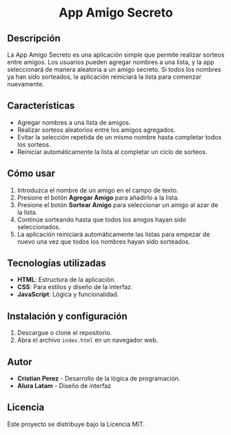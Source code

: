 <h1 align="center"> App Amigo Secreto </h1>

## Descripción

La App Amigo Secreto es una aplicación simple que permite realizar sorteos entre amigos. Los usuarios pueden agregar nombres a una lista, y la app seleccionará de manera aleatoria a un amigo secreto. Si todos los nombres ya han sido sorteados, la aplicación reiniciará la lista para comenzar nuevamente.

## Características

- Agregar nombres a una lista de amigos.
- Realizar sorteos aleatorios entre los amigos agregados.
- Evitar la selección repetida de un mismo nombre hasta completar todos los sorteos.
- Reiniciar automáticamente la lista al completar un ciclo de sorteos.

## Cómo usar

1. Introduzca el nombre de un amigo en el campo de texto.
2. Presione el botón **Agregar Amigo** para añadirlo a la lista.
3. Presione el botón **Sortear Amigo** para seleccionar un amigo al azar de la lista.
4. Continúe sorteando hasta que todos los amigos hayan sido seleccionados.
5. La aplicación reiniciará automáticamente las listas para empezar de nuevo una vez que todos los nombres hayan sido sorteados.

## Tecnologías utilizadas

- **HTML**: Estructura de la aplicación.
- **CSS**: Para estilos y diseño de la interfaz.
- **JavaScript**: Lógica y funcionalidad.

## Instalación y configuración

1. Descargue o clone el repositorio.
2. Abra el archivo `index.html` en un navegador web.

## Autor

- **Cristian Perez** - Desarrollo de la lógica de programación.
- **Alura Latam** - Diseño de interfaz

## Licencia

Este proyecto se distribuye bajo la Licencia MIT.
